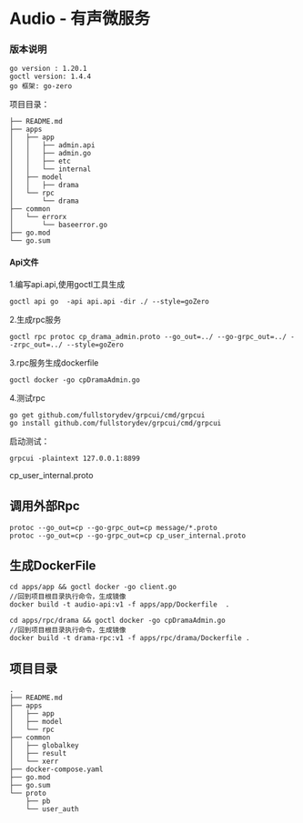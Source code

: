 # Audio - 有声微服务

### 版本说明

```
go version : 1.20.1
goctl version: 1.4.4
go 框架: go-zero
```



项目目录：

```
├── README.md
├── apps
│   ├── app
│   │   ├── admin.api
│   │   ├── admin.go
│   │   ├── etc
│   │   └── internal
│   ├── model
│   │   ├── drama
│   └── rpc
│       └── drama
├── common
│   └── errorx
│       └── baseerror.go
├── go.mod
└── go.sum
```

#### Api文件

1.编写api.api,使用goctl工具生成

```
goctl api go  -api api.api -dir ./ --style=goZero
```



2.生成rpc服务

```
goctl rpc protoc cp_drama_admin.proto --go_out=../ --go-grpc_out=../ --zrpc_out=../ --style=goZero 
```



3.rpc服务生成dockerfile

```
goctl docker -go cpDramaAdmin.go
```



4.测试rpc

```
go get github.com/fullstorydev/grpcui/cmd/grpcui
go install github.com/fullstorydev/grpcui/cmd/grpcui
```

启动测试：

```
grpcui -plaintext 127.0.0.1:8899
```

cp_user_internal.proto



## 调用外部Rpc

```
protoc --go_out=cp --go-grpc_out=cp message/*.proto 
protoc --go_out=cp --go-grpc_out=cp cp_user_internal.proto
```



## 生成DockerFile

```
cd apps/app && goctl docker -go client.go
//回到项目根目录执行命令，生成镜像
docker build -t audio-api:v1 -f apps/app/Dockerfile  .

cd apps/rpc/drama && goctl docker -go cpDramaAdmin.go
//回到项目根目录执行命令，生成镜像
docker build -t drama-rpc:v1 -f apps/rpc/drama/Dockerfile .
```



## 项目目录

```
.
├── README.md
├── apps
│   ├── app
│   ├── model
│   └── rpc
├── common
│   ├── globalkey
│   ├── result
│   └── xerr
├── docker-compose.yaml
├── go.mod
├── go.sum
└── proto
    ├── pb
    └── user_auth
```



